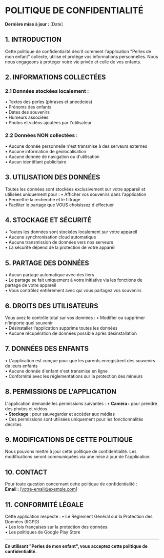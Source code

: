 # POLITIQUE DE CONFIDENTIALITÉ

**Dernière mise à jour :** [Date]

## 1. INTRODUCTION

Cette politique de confidentialité décrit comment l'application "Perles de mon enfant" collecte, utilise et protège vos informations personnelles. Nous nous engageons à protéger votre vie privée et celle de vos enfants.

## 2. INFORMATIONS COLLECTÉES

### 2.1 Données stockées localement :
• Textes des perles (phrases et anecdotes)  
• Prénoms des enfants  
• Dates des souvenirs  
• Humeurs associées  
• Photos et vidéos ajoutées par l'utilisateur  

### 2.2 Données NON collectées :
• Aucune donnée personnelle n'est transmise à des serveurs externes  
• Aucune information de géolocalisation  
• Aucune donnée de navigation ou d'utilisation  
• Aucun identifiant publicitaire  

## 3. UTILISATION DES DONNÉES

Toutes les données sont stockées exclusivement sur votre appareil et utilisées uniquement pour :
• Afficher vos souvenirs dans l'application  
• Permettre la recherche et le filtrage  
• Faciliter le partage que VOUS choisissez d'effectuer  

## 4. STOCKAGE ET SÉCURITÉ

• Toutes les données sont stockées localement sur votre appareil  
• Aucune synchronisation cloud automatique  
• Aucune transmission de données vers nos serveurs  
• La sécurité dépend de la protection de votre appareil  

## 5. PARTAGE DES DONNÉES

• Aucun partage automatique avec des tiers  
• Le partage se fait uniquement à votre initiative via les fonctions de partage de votre appareil  
• Vous contrôlez entièrement avec qui vous partagez vos souvenirs  

## 6. DROITS DES UTILISATEURS

Vous avez le contrôle total sur vos données :
• Modifier ou supprimer n'importe quel souvenir  
• Désinstaller l'application supprime toutes les données  
• Aucune récupération de données possible après désinstallation  

## 7. DONNÉES DES ENFANTS

• L'application est conçue pour que les parents enregistrent des souvenirs de leurs enfants  
• Aucune donnée d'enfant n'est transmise en ligne  
• Conformité avec les réglementations sur la protection des mineurs  

## 8. PERMISSIONS DE L'APPLICATION

L'application demande les permissions suivantes :
• **Caméra :** pour prendre des photos et vidéos  
• **Stockage :** pour sauvegarder et accéder aux médias  
• Ces permissions sont utilisées uniquement pour les fonctionnalités décrites  

## 9. MODIFICATIONS DE CETTE POLITIQUE

Nous pouvons mettre à jour cette politique de confidentialité. Les modifications seront communiquées via une mise à jour de l'application.

## 10. CONTACT

Pour toute question concernant cette politique de confidentialité :  
**Email :** [votre-email@exemple.com]

## 11. CONFORMITÉ LÉGALE

Cette application respecte :
• Le Règlement Général sur la Protection des Données (RGPD)  
• Les lois françaises sur la protection des données  
• Les politiques de Google Play Store  

---

**En utilisant "Perles de mon enfant", vous acceptez cette politique de confidentialité.** 